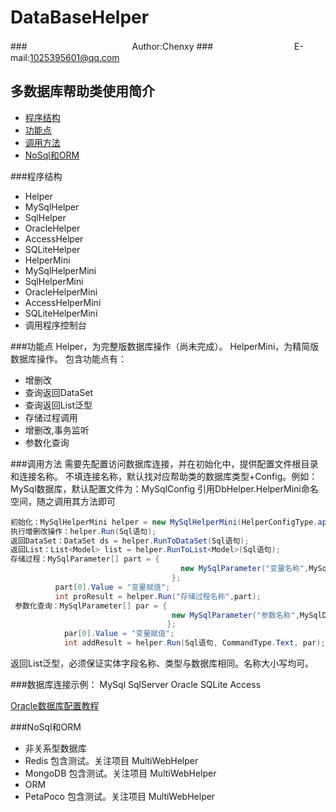 # DataBaseHelper
###　　　　　　　　　　　　Author:Chenxy
###　　　　　　　　　 E-mail:1025395601@qq.com
## 多数据库帮助类使用简介
* [程序结构](#jiegou)
* [功能点](#gongneng)
* [调用方法](#diaoyong)
* [NoSql和ORM](#jihua)

###<a name="jiegou"/>程序结构
* Helper
 * MySqlHelper
 * SqlHelper
 * OracleHelper
 * AccessHelper
 * SQLiteHelper
* HelperMini
 * MySqlHelperMini
 * SqlHelperMini
 * OracleHelperMini
 * AccessHelperMini
 * SQLiteHelperMini
* 调用程序控制台

###<a name="gongneng"/>功能点
Helper，为完整版数据库操作（尚未完成）。
HelperMini，为精简版数据库操作。
 包含功能点有：
* 增删改
* 查询返回DataSet
* 查询返回List泛型
* 存储过程调用
* 增删改,事务监听
* 参数化查询

###<a name="diaoyong"/>调用方法
需要先配置访问数据库连接，并在初始化中，提供配置文件根目录和连接名称。
不填连接名称，默认找对应帮助类的数据库类型+Config。例如：MySql数据库，默认配置文件为：MySqlConfig
引用DbHelper.HelperMini命名空间，随之调用其方法即可
```Java
初始化：MySqlHelperMini helper = new MySqlHelperMini(HelperConfigType.appSettings,"MySqlConfig");
执行增删改操作：helper.Run(Sql语句);
返回DataSet：DataSet ds = helper.RunToDataSet(Sql语句);
返回List：List<Model> list = helper.RunToList<Model>(Sql语句);
存储过程：MySqlParameter[] part = {
                                      new MySqlParameter("变量名称",MySqlDbType.VarChar,50) 
                                    };
          part[0].Value = "变量赋值";
          int proResult = helper.Run("存储过程名称",part);
 参数化查询：MySqlParameter[] par = {
                                    new MySqlParameter("参数名称",MySqlDbType.VarChar,50)
                                   };
            par[0].Value = "变量赋值";
            int addResult = helper.Run(Sql语句, CommandType.Text, par);
```
 返回List泛型，必须保证实体字段名称、类型与数据库相同。名称大小写均可。
 
 
###数据库连接示例：
    MySql
    <add name="MySqlConfig" providerName="MySql.Data.MySqlClient" connectionString="server=*.*.*.*;user id=***;password=***;database=***" />
    SqlServer
    <add name="SqlConfig" providerName="System.Data.SqlClient" connectionString="*,*,*,*;database=***;user id=***;password=***" />
    Oracle 
    <add name="ORAConnStr"  connectionString="data spurce=***;user id=***;Password=***;"/>
 	SQLite
    <add name="SQLiteConfig" providerName="System.Data.SQLite" connectionString="Data Source=Db\SQLiteDataBase.mdb" />
    Access
    <add name="AccessConfig" providerName="Microsoft.Jet.OLEDB.4.0" connectionString="Data Source=Db\AccessDataBase.mdb" />

[Oracle数据库配置教程](http://www.cnblogs.com/shengtianlong/archive/2010/07/03/1770447.html "Oracle配置教程")

###<a name="jihua"/>NoSql和ORM
* 非关系型数据库
 * Redis 包含测试。关注项目 MultiWebHelper
 * MongoDB 包含测试。关注项目 MultiWebHelper
* ORM
 * PetaPoco 包含测试。关注项目 MultiWebHelper
